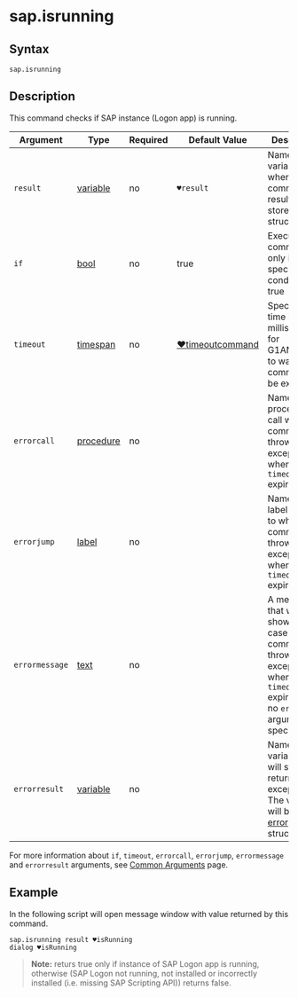 ﻿# sap.isrunning

## Syntax

```G1ANT
sap.isrunning
```

## Description

This command checks if SAP instance (Logon app) is running.

| Argument       | Type                                                         | Required | Default Value                                                | Description                                                  |
| -------------- | ------------------------------------------------------------ | -------- | ------------------------------------------------------------ | ------------------------------------------------------------ |
| `result`       | [variable](/G1ANT.Addons/G1ANT.Language/Structures/VariableStructure.md) | no       | `♥result`                                                    | Name of a variable where the command's result will be stored ([bool](/G1ANT.Addons/G1ANT.Language/Structures/BooleanStructure.md) structure) |
| `if`           | [bool](/G1ANT.Addons/G1ANT.Language/Structures/BooleanStructure.md) | no       | true                                                         | Executes the command only if a specified condition is true   |
| `timeout`      | [timespan](/G1ANT.Addons/G1ANT.Language/Structures/TimeSpanStructure.md) | no       | [♥timeoutcommand](/G1ANT.Addons/G1ANT.Addon.Core//Variables/TimeoutCommandVariable.md) | Specifies time in milliseconds for G1ANT.Robot to wait for the command to be executed |
| `errorcall`    | [procedure](/G1ANT.Addons/G1ANT.Language/Structures/ProcedureStructure.md) | no       |                                                              | Name of a procedure to call when the command throws an exception or when a given `timeout` expires |
| `errorjump`    | [label](/G1ANT.Addons/G1ANT.Language/Structures/LabelStructure.md) | no       |                                                              | Name of the label to jump to when the command throws an exception or when a given `timeout` expires |
| `errormessage` | [text](/G1ANT.Addons/G1ANT.Language/Structures/TextStructure.md) | no       |                                                              | A message that will be shown in case the command throws an exception or when a given `timeout` expires, and no `errorjump` argument is specified |
| `errorresult`  | [variable](/G1ANT.Addons/G1ANT.Language/Structures/VariableStructure.md) | no       |                                                              | Name of a variable that will store the returned exception. The variable will be of [error](/G1ANT.Addons/G1ANT.Language/Structures/ErrorStructure.md) structure |

For more information about `if`, `timeout`, `errorcall`, `errorjump`, `errormessage` and `errorresult` arguments, see [Common Arguments](/appendices/common-arguments.md) page.

## Example

In the following script will open message window with value returned by this command.

```G1ANT
sap.isrunning result ♥isRunning
dialog ♥isRunning
```

> **Note:** returs true only if instance of SAP Logon app is running, otherwise (SAP Logon not running, not installed or incorrectly installed (i.e. missing SAP Scripting API)) returns false.


